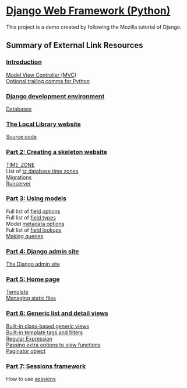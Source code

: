 # [Django Web Framework (Python)](https://developer.mozilla.org/en-US/docs/Learn/Server-side/Django)

This project is a demo created by following the Mozilla tutorial of Django.

## Summary of External Link Resources


### [Introduction](https://developer.mozilla.org/en-US/docs/Learn/Server-side/Django/Introduction)

[Model View Controller (MVC)](https://developer.mozilla.org/en-US/docs/Glossary/MVC)  
[Optional trailing comma for Python](https://docs.python.org/3/faq/design.html#why-does-python-allow-commas-at-the-end-of-lists-and-tuples)  


### [Django development environment](https://developer.mozilla.org/en-US/docs/Learn/Server-side/Django/development_environment)

[Databases](https://docs.djangoproject.com/en/2.1/ref/databases/)


### [The Local Library website](https://developer.mozilla.org/en-US/docs/Learn/Server-side/Django/Tutorial_local_library_website)

[Source code](https://github.com/mdn/django-locallibrary-tutorial)


### [Part 2: Creating a skeleton website](https://developer.mozilla.org/en-US/docs/Learn/Server-side/Django/skeleton_website)

[TIME_ZONE](https://docs.djangoproject.com/en/2.0/ref/settings/#std:setting-TIME_ZONE)  
List of [tz database time zones](https://en.wikipedia.org/wiki/List_of_tz_database_time_zones)  
[Migrations](https://docs.djangoproject.com/en/2.1/topics/migrations/)  
[Runserver](https://docs.djangoproject.com/en/2.1/ref/django-admin/#runserver)  



### [Part 3: Using models](https://developer.mozilla.org/en-US/docs/Learn/Server-side/Django/Models)

Full list of [field options](https://developer.mozilla.org/en-US/docs/Learn/Server-side/Django)  
Full list of [field types](https://docs.djangoproject.com/en/2.1/ref/models/fields/#field-types)  
Model [metadata options](https://docs.djangoproject.com/en/2.1/ref/models/options/)  
Full list of [field lookups](https://docs.djangoproject.com/en/2.1/ref/models/querysets/#field-lookups)  
[Making queries](https://docs.djangoproject.com/en/2.1/topics/db/queries/)   


### [Part 4: Django admin site](https://developer.mozilla.org/en-US/docs/Learn/Server-side/Django/Admin_site)

[The Django admin site](https://docs.djangoproject.com/en/2.1/ref/contrib/admin/)  


### [Part 5: Home page](https://developer.mozilla.org/en-US/docs/Learn/Server-side/Django/Home_page)

[Template](https://docs.djangoproject.com/en/2.1/topics/templates/)  
[Managing static files](https://docs.djangoproject.com/en/2.1/howto/static-files/)


### [Part 6: Generic list and detail views](https://developer.mozilla.org/en-US/docs/Learn/Server-side/Django/Generic_views)

[Built-in class-based generic views](https://docs.djangoproject.com/en/2.1/topics/class-based-views/generic-display/)  
[Built-in template tags and filters](https://docs.djangoproject.com/en/2.1/ref/templates/builtins/#)  
[Regular Expression](https://docs.python.org/3/library/re.html)  
[Passing extra options to view functions](https://docs.djangoproject.com/en/2.1/topics/http/urls/#views-extra-options)  
[Paginator object](https://docs.djangoproject.com/en/2.1/topics/pagination/#paginator-objects)  


### [Part 7: Sessions framework](https://developer.mozilla.org/en-US/docs/Learn/Server-side/Django/Sessions)  
How to use [sessions](https://docs.djangoproject.com/en/2.1/topics/http/sessions/)  


